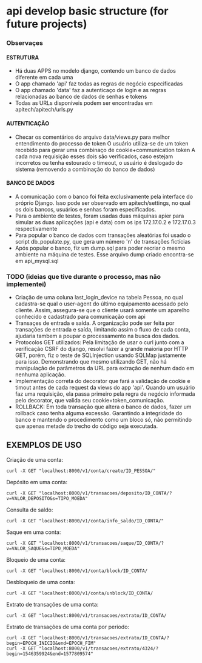 # api develop basic structure (for future projects)

### Observaçes

#### ESTRUTURA
 - Há duas APPS no modelo django, contendo um banco de dados diferente em cada uma
 - O app chamado 'api' faz todas as regras de negócio especificadas
 - O app chamado 'data' faz a autenticaço de login e as regras relacionadas ao banco de dados de senhas e tokens
 - Todas as URLs disponíveis podem ser encontradas em apitech/apitech/urls.py

#### AUTENTICAÇÃO
 - Checar os comentários do arquivo data/views.py para melhor entendimento do processo de token
    O usuário utiliza-se de um token recebido para gerar uma combinaço de cookie+communication token
    A cada nova requisição esses dois são verificados, caso estejam incorretos ou tenha estourado o timeout, o usuário é deslogado do sistema (removendo a combinação do banco de dados)
    
#### BANCO DE DADOS
 - A comunicação com o banco foi feita exclusivamente pela interface do próprio Django. Isso pode ser observado em apitech/settings, no qual os dois bancos, usuários e senhas foram especificados.
 - Para o ambiente de testes, foram usadas duas máquinas apier para simular as duas aplicações (api e data) com os ips 172.17.0.2 e 172.17.0.3 respectivamente
 - Para popular o banco de dados com transações aleatórias foi usado o script db_populate.py, que gera um número 'n' de transações fictícias
 - Após popular o banco, fiz um dump.sql para poder recriar o mesmo ambiente na máquina de testes. Esse arquivo dump criado encontra-se em api_mysql.sql
  

### TODO (ideias que tive durante o processo, mas não implementei)

- Criação de uma coluna last_login_device na tabela Pessoa, no qual cadastra-se qual o user-agent do último equipamento acessado pelo cliente. Assim, assegura-se que o cliente usará somente um aparelho conhecido e cadastrado para comunicação com api
- Transaçes de entrada e saída. A organização pode ser feita por transações de entrada e saída, limitando assim o fluxo de cada conta, ajudaria tambem a poupar o processamento na busca dos dados.
- Protocolos GET utilizados: Pela limitação de usar o curl junto com a verificação CSRF do django, resolvi fazer a grande maioria por HTTP GET, porém, fiz o teste de SQLInjection usando SQLMap justamente para isso. Demonstrando que mesmo utilizando GET, não há manipulação de parâmetros da URL para extração de nenhum dado em nenhuma aplicação.
- Implementação correta do decorator que fará a validação de cookie e timout antes de cada request da views do app 'api'. Quando um usuário faz uma requisição, ela passa primeiro pela regra de negócio informada pelo decorator, que valida seu cookie+token_comunicação.
- ROLLBACK: Em toda transação que altera o banco de dados, fazer um rollback caso tenha alguma excessão. Garantindo a integridade do banco e mantendo o procedimento como um bloco só, não permitindo que apenas metade do trecho do código seja executada.


## EXEMPLOS DE USO
Criação de uma conta:
```
curl -X GET "localhost:8000/v1/conta/create/ID_PESSOA/"
```

Depósito em uma conta:
```
curl -X GET "localhost:8000/v1/transacoes/deposito/ID_CONTA/?v=VALOR_DEPOSITO&s=TIPO_MOEDA"
```

Consulta de saldo:
```
curl -X GET "localhost:8000/v1/conta/info_saldo/ID_CONTA/"
```

Saque em uma conta:
```
curl -X GET "localhost:8000/v1/transacoes/saque/ID_CONTA/?v=VALOR_SAQUE&s=TIPO_MOEDA"
```

Bloqueio de uma conta:
```
curl -X GET "localhost:8000/v1/conta/block/ID_CONTA/
```

Desbloqueio de uma conta:
```
curl -X GET "localhost:8000/v1/conta/unblock/ID_CONTA/
```

Extrato de transações de uma conta:
```
curl -X GET "localhost:8000/v1/transacoes/extrato/ID_CONTA/
```

Extrato de transações de uma conta por período:
```
curl -X GET "localhost:8000/v1/transacoes/extrato/ID_CONTA/?begin=EPOCH_INICIO&end=EPOCH_FIM"
curl -X GET "localhost:8000/v1/transacoes/extrato/4324/?begin=1546359924&end=1577809574"
```




